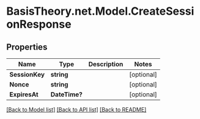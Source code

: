 # BasisTheory.net.Model.CreateSessionResponse

## Properties

Name | Type | Description | Notes
------------ | ------------- | ------------- | -------------
**SessionKey** | **string** |  | [optional] 
**Nonce** | **string** |  | [optional] 
**ExpiresAt** | **DateTime?** |  | [optional] 

[[Back to Model list]](../README.md#documentation-for-models) [[Back to API list]](../README.md#documentation-for-api-endpoints) [[Back to README]](../README.md)

